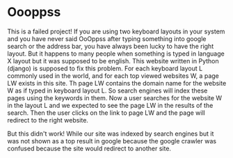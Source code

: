 Oooppss
=======
This is a failed project!
If you are using two keyboard layouts in your system and you have never said OoOppss after typing something into google search or the address bar, you have always been lucky to have the right layout. 
But it happens to many people when something is typed in language X layout but it was supposed to be english. 
This website written in Python (django) is supposed to fix this problem. For each keyboard layout L commonly used in the world, and for each top viewed websites W, a page LW exists in this site. Th page LW contains the domain name for the website W as if typed in keyboard layout L. So search engines will index these pages using the keywords in them. 
Now a user searches for the website W in the layout L and we expected to see the page LW in the results of the search. Then the user clicks on the link to page LW and the page will redirect to the right website. 

But this didn't work! While our site was indexed by search engines but it was not shown as a top result in google because the google crawler was confused because the site would redirect to another site. 
